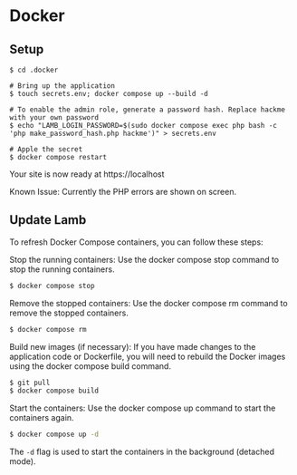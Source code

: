 # Docker

## Setup

```shell
$ cd .docker

# Bring up the application
$ touch secrets.env; docker compose up --build -d

# To enable the admin role, generate a password hash. Replace hackme with your own password
$ echo "LAMB_LOGIN_PASSWORD=$(sudo docker compose exec php bash -c 'php make_password_hash.php hackme')" > secrets.env

# Apple the secret
$ docker compose restart

```

Your site is now ready at https://localhost

Known Issue: Currently the PHP errors are shown on screen.

## Update Lamb

To refresh Docker Compose containers, you can follow these steps:

Stop the running containers: Use the docker compose stop command to stop the running containers.

```bash
$ docker compose stop
```

Remove the stopped containers: Use the docker compose rm command to remove the stopped containers.

```bash
$ docker compose rm
```

Build new images (if necessary): If you have made changes to the application code or Dockerfile, you will need to
rebuild the Docker images using the docker compose build command.

```bash
$ git pull
$ docker compose build
```

Start the containers: Use the docker compose up command to start the containers again.

```bash
$ docker compose up -d
```

The `-d` flag is used to start the containers in the background (detached mode).
